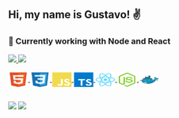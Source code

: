 ## Hi, my name is Gustavo! ✌
### 🔭 Currently working with Node and React

<div>
  <a href="https://github.com/gustavo-evaristo">
      <img height="180em" src="https://github-readme-stats.vercel.app/api?username=gustavo-evaristo&show_icons=true&theme=dracula&include_all_commits=true&count_private=true"/>
  <img height="180em" src="https://github-readme-stats.vercel.app/api/top-langs/?username=gustavo-evaristo&layout=compact&langs_count=7&theme=dracula"/>
</div>
  
<div style="display: inline_block"><br>
  <img align="center" alt="HTML" height="30" width="40" src="https://raw.githubusercontent.com/devicons/devicon/master/icons/html5/html5-original.svg">
  <img align="center" alt="CSS" height="30" width="40" src="https://raw.githubusercontent.com/devicons/devicon/master/icons/css3/css3-original.svg">
  <img align="center" alt="javascript" height="30" width="40" src="https://raw.githubusercontent.com/devicons/devicon/master/icons/javascript/javascript-plain.svg">
  <img align="center" alt="typescript" height="30" width="40" src="https://raw.githubusercontent.com/devicons/devicon/master/icons/typescript/typescript-plain.svg">
  <img align="center" alt="React" height="30" width="40" src="https://raw.githubusercontent.com/devicons/devicon/master/icons/react/react-original.svg">
  <img align="center" alt="NODEJS" height="30" width="40" src="https://raw.githubusercontent.com/devicons/devicon/master/icons/nodejs/nodejs-original.svg">
  <img align="center" alt="DOCKER" height="30" width="40" src="https://raw.githubusercontent.com/devicons/devicon/master/icons/docker/docker-original.svg">
</div>

  
##
 
<div> 
  <a href = "mailto:gug.henri1@gmail.com"><img src="https://img.shields.io/badge/-Gmail-%23333?style=for-the-badge&logo=gmail&logoColor=red" target="_blank"></a>
  <a href="https://www.linkedin.com/in/gustavo-evaristo" target="_blank"><img src="https://img.shields.io/badge/-LinkedIn-%230077B5?style=for-the-badge&logo=linkedin&logoColor=white" target="_blank"></a> 
 
</div>
